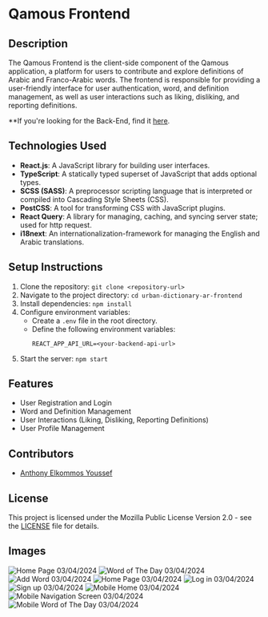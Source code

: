 # Qamous Frontend

## Description
The Qamous Frontend is the client-side component of the Qamous application, a platform for users to contribute and explore definitions of Arabic and Franco-Arabic words. The frontend is responsible for providing a user-friendly interface for user authentication, word, and definition management, as well as user interactions such as liking, disliking, and reporting definitions. 

**If you're looking for the Back-End, find it [here](https://github.com/anthonyyoussef01/Qamous-Backend).

## Technologies Used
- **React.js**: A JavaScript library for building user interfaces.
- **TypeScript**: A statically typed superset of JavaScript that adds optional types.
- **SCSS (SASS)**: A preprocessor scripting language that is interpreted or compiled into Cascading Style Sheets (CSS).
- **PostCSS**: A tool for transforming CSS with JavaScript plugins.
- **React Query**: A library for managing, caching, and syncing server state; used for http request.
- **i18next**: An internationalization-framework for managing the English and Arabic translations.

## Setup Instructions
1. Clone the repository: `git clone <repository-url>`
2. Navigate to the project directory: `cd urban-dictionary-ar-frontend`
3. Install dependencies: `npm install`
4. Configure environment variables:
    - Create a `.env` file in the root directory.
    - Define the following environment variables:
      ```
      REACT_APP_API_URL=<your-backend-api-url>
      ```
5. Start the server: `npm start`

## Features
- User Registration and Login
- Word and Definition Management
- User Interactions (Liking, Disliking, Reporting Definitions)
- User Profile Management

## Contributors
- [Anthony Elkommos Youssef](https://github.com/anthonyyoussef01)

## License
This project is licensed under the Mozilla Public License Version 2.0 - see the [LICENSE](LICENSE) file for details.

## Images
![Home Page 03/04/2024](readme-files/home-dark-2024-04-03.png)
![Word of The Day 03/04/2024](readme-files/wod-light-search-2024-04-03.png)
![Add Word 03/04/2024](readme-files/add-word-error-light-2024-04-03.png)
![Home Page 03/04/2024](readme-files/home-dark-ar-2024-04-03.png)
![Log in 03/04/2024](readme-files/login-dark-2024-04-03.png)
![Sign up 03/04/2024](readme-files/signup-dark-2024-04-03.png)
![Mobile Home 03/04/2024](readme-files/mobile-home-light-2024-04-03.png)
![Mobile Navigation Screen 03/04/2024](readme-files/mobile-navburger-light-2024-04-03.png)
![Mobile Word of The Day 03/04/2024](readme-files/mobile-wod-dark-2024-04-03.png)
